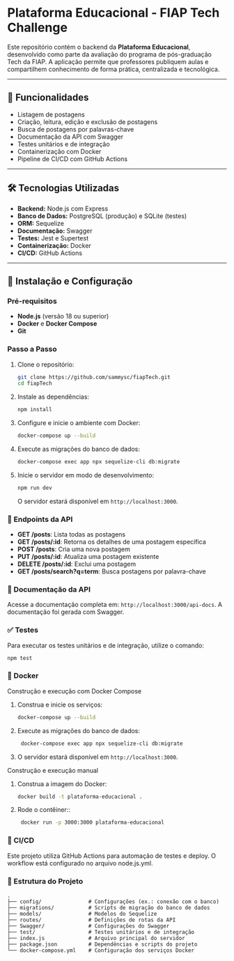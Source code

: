 # Plataforma Educacional - FIAP Tech Challenge

Este repositório contém o backend da **Plataforma Educacional**, desenvolvido como parte da avaliação do programa de pós-graduação Tech da FIAP. A aplicação permite que professores publiquem aulas e compartilhem conhecimento de forma prática, centralizada e tecnológica.

---

## 🎯 Funcionalidades

- Listagem de postagens
- Criação, leitura, edição e exclusão de postagens
- Busca de postagens por palavras-chave
- Documentação da API com Swagger
- Testes unitários e de integração
- Containerização com Docker
- Pipeline de CI/CD com GitHub Actions

---

## 🛠️ Tecnologias Utilizadas

- **Backend:** Node.js com Express
- **Banco de Dados:** PostgreSQL (produção) e SQLite (testes)
- **ORM:** Sequelize
- **Documentação:** Swagger
- **Testes:** Jest e Supertest
- **Containerização:** Docker
- **CI/CD:** GitHub Actions

---

## 🚀 Instalação e Configuração

### Pré-requisitos

- **Node.js** (versão 18 ou superior)
- **Docker** e **Docker Compose**
- **Git**

### Passo a Passo

1. Clone o repositório:
   ```bash
   git clone https://github.com/sammysc/fiapTech.git
   cd fiapTech
   ```
2. Instale as dependências:
   ```bash
   npm install
   ```
3. Configure e inicie o ambiente com Docker:
   ```bash
   docker-compose up --build
   ```
4. Execute as migrações do banco de dados:
   ```bash
   docker-compose exec app npx sequelize-cli db:migrate
   ```
5. Inicie o servidor em modo de desenvolvimento:
   ```bash
   npm run dev
   ```
   O servidor estará disponível em `http://localhost:3000`.

### 📖 Endpoints da API

- **GET /posts**: Lista todas as postagens
- **GET /posts/:id**: Retorna os detalhes de uma postagem específica
- **POST /posts**: Cria uma nova postagem
- **PUT /posts/:id**: Atualiza uma postagem existente
- **DELETE /posts/:id**: Exclui uma postagem
- **GET /posts/search?q=term**: Busca postagens por palavra-chave

### 📄 Documentação da API

Acesse a documentação completa em: `http://localhost:3000/api-docs`.
A documentação foi gerada com Swagger.

### ✅ Testes

Para executar os testes unitários e de integração, utilize o comando:

```bash
npm test
```

### 🐳 Docker

Construção e execução com Docker Compose

1. Construa e inicie os serviços:
   ```bash
   docker-compose up --build
   ```
2. Execute as migrações do banco de dados:
   ```bash
    docker-compose exec app npx sequelize-cli db:migrate
   ```
3. O servidor estará disponível em `http://localhost:3000`.

Construção e execução manual

1. Construa a imagem do Docker:
   ```bash
   docker build -t plataforma-educacional .
   ```
2. Rode o contêiner::
   ```bash
    docker run -p 3000:3000 plataforma-educacional
   ```

### 🚀 CI/CD

Este projeto utiliza GitHub Actions para automação de testes e deploy. O workflow está configurado no arquivo node.js.yml.

### 📂 Estrutura do Projeto

```
.
├── config/               # Configurações (ex.: conexão com o banco)
├── migrations/           # Scripts de migração do banco de dados
├── models/               # Modelos do Sequelize
├── routes/               # Definições de rotas da API
├── Swagger/              # Configurações do Swagger
├── test/                 # Testes unitários e de integração
├── index.js              # Arquivo principal do servidor
├── package.json          # Dependências e scripts do projeto
└── docker-compose.yml    # Configuração dos serviços Docker
```
